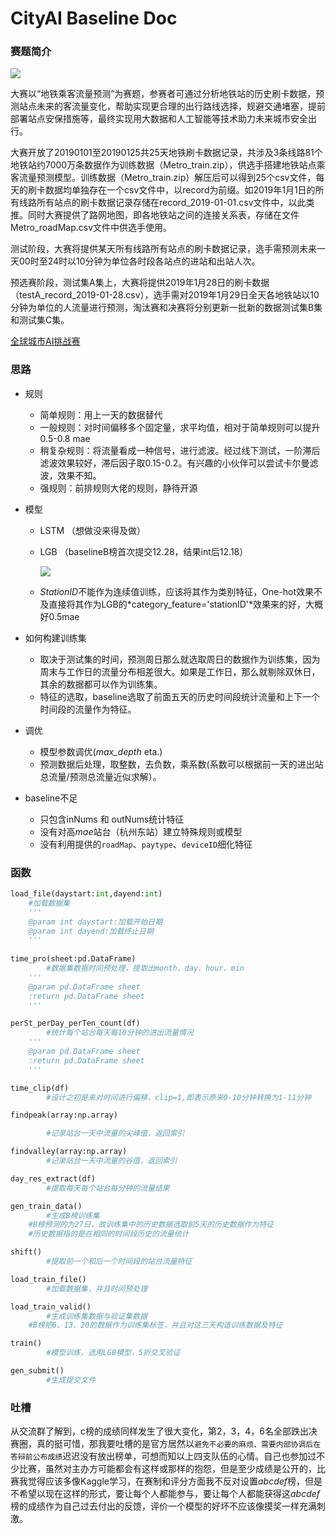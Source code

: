 # CityAI Baseline Doc

### 赛题简介

![](http://aliyuntianchiresult.cn-hangzhou.oss.aliyun-inc.com/public/files/forum/1552965164939.png)

大赛以“地铁乘客流量预测”为赛题，参赛者可通过分析地铁站的历史刷卡数据，预测站点未来的客流量变化，帮助实现更合理的出行路线选择，规避交通堵塞，提前部署站点安保措施等，最终实现用大数据和人工智能等技术助力未来城市安全出行。

大赛开放了20190101至20190125共25天地铁刷卡数据记录，共涉及3条线路81个地铁站约7000万条数据作为训练数据（Metro_train.zip），供选手搭建地铁站点乘客流量预测模型。训练数据（Metro_train.zip）解压后可以得到25个csv文件，每天的刷卡数据均单独存在一个csv文件中，以record为前缀。如2019年1月1日的所有线路所有站点的刷卡数据记录存储在record_2019-01-01.csv文件中，以此类推。同时大赛提供了路网地图，即各地铁站之间的连接关系表，存储在文件Metro_roadMap.csv文件中供选手使用。

测试阶段，大赛将提供某天所有线路所有站点的刷卡数据记录，选手需预测未来一天00时至24时以10分钟为单位各时段各站点的进站和出站人次。

预选赛阶段，测试集A集上，大赛将提供2019年1月28日的刷卡数据（testA_record_2019-01-28.csv），选手需对2019年1月29日全天各地铁站以10分钟为单位的人流量进行预测，淘汰赛和决赛将分别更新一批新的数据测试集B集和测试集C集。

[全球城市AI挑战赛](https://tianchi.aliyun.com/competition/entrance/231708/introduction)

### 思路

- 规则
  * 简单规则：用上一天的数据替代
  * 一般规则：对时间偏移多个固定量，求平均值，相对于简单规则可以提升0.5-0.8 mae
  * 稍复杂规则：将流量看成一种信号，进行滤波。经过线下测试，一阶滞后滤波效果较好，滞后因子取0.15-0.2。有兴趣的小伙伴可以尝试卡尔曼滤波，效果不知。
  * 强规则：前排规则大佬的规则，静待开源

- 模型
  * LSTM （想做没来得及做）

  * LGB （baselineB榜首次提交12.28，结果int后12.18）

    ![](https://raw.githubusercontent.com/BirderEric/Tianchi_CityAI_Challenge/master/code/Screen%20Shot%202019-04-05%20at%2010.17.33%20AM.png)

  * *StationID*不能作为连续值训练，应该将其作为类别特征，One-hot效果不及直接将其作为LGB的*category_feature='stationID'*效果来的好，大概好0.5mae
- 如何构建训练集
  * 取决于测试集的时间，预测周日那么就选取周日的数据作为训练集，因为周末与工作日的流量分布相差很大。如果是工作日，那么就剔除双休日，其余的数据都可以作为训练集。
  * 特征的选取，baseline选取了前面五天的历史时间段统计流量和上下一个时间段的流量作为特征。
- 调优
  * 模型参数调优(*max_depth* eta.)
  * 预测数据后处理，取整数，去负数，乘系数(系数可以根据前一天的进出站总流量/预测总流量近似求解）。
- baseline不足
  - 只包含inNums 和 outNums统计特征
  - 没有对高*mae*站台（杭州东站）建立特殊规则或模型
  - 没有利用提供的`roadMap`、`paytype`、`deviceID`细化特征

### 函数

```python
load_file(daystart:int,dayend:int)
    #加载数据集
  	'''
  	@param int daystart:加载开始日期
    @param int dayend:加载终止日期
  	'''
    
time_pro(sheet:pd.DataFrame)
		#数据集数据时间预处理，提取出month、day、hour、min 	
    '''
    @param pd.DataFrame sheet
    :return pd.DataFrame sheet
    '''

perSt_perDay_perTen_count(df)
		#统计每个站台每天每10分钟的进出流量情况
  	'''
  	@param pd.DataFrame sheet
    :return pd.DataFrame sheet
  	'''

time_clip(df)
		#设计之初是来对时间进行偏移，clip=1,即表示原来0-10分钟转换为1-11分钟

findpeak(array:np.array)

		#记录站台一天中流量的尖峰值，返回索引

findvalley(array:np.array)
		#记录站台一天中流量的谷值，返回索引

day_res_extract(df)
		#提取每天每个站台每分钟的流量结果

gen_train_data()
		#生成B榜训练集
  	#B榜预测的为27日，故训练集中的历史数据选取前5天的历史数据作为特征
    #历史数据指的是在相同的时间段历史的流量统计

shift()
		#提取前一个和后一个时间段的站台流量特征

load_train_file()
		#加载数据集，并且时间预处理

load_train_valid()
		#生成训练集数据与验证集数据
    #B榜把6、13、20的数据作为训练集标签，并且对这三天构造训练数据及特征

train()
		#模型训练，选用LGB模型，5折交叉验证

gen_submit()
		#生成提交文件

```



### 吐槽

从交流群了解到，c榜的成绩同样发生了很大变化，第2，3，4，6名全部跌出决赛圈，真的挺可惜，那我要吐槽的是官方居然以`避免不必要的麻烦、需要内部协调后在答辩前公布成绩`迟迟没有放出榜单，可想而知以上四支队伍的心情。自己也参加过不少比赛，虽然对主办方可能都会有这样或那样的抱怨，但是至少成绩是公开的，比赛我觉得应该多像Kaggle学习，在赛制和评分方面我不反对设置*abcdef*榜，但是不希望以现在这样的形式，要让每个人都能参与，要让每个人都能获得这*abcdef*榜的成绩作为自己过去付出的反馈，评价一个模型的好坏不应该像摸奖一样充满刺激。



